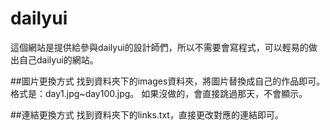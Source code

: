 # dailyui

這個網站是提供給參與dailyui的設計師們，所以不需要會寫程式，可以輕易的做出自己dailyui的網站。

##圖片更換方式
找到資料夾下的images資料夾，將圖片替換成自己的作品即可。
格式是：day1.jpg~day100.jpg。
如果沒做的，會直接跳過那天，不會顯示。

##連結更換方式
找到資料夾下的links.txt，直接更改對應的連結即可。
